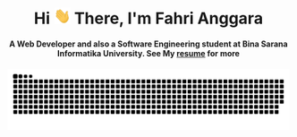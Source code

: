 <div align="center">
<h1 align="center">Hi <img width="30" src="https://github.com/1999AZZAR/1999AZZAR/blob/main/resources/img/waving.gif"> There, I'm Fahri Anggara</h1>
<h4 align="center">A Web Developer and also a Software Engineering student at Bina Sarana Informatika University. See My <a href="#" target="_blank">resume</a> for more</h4>
</div>

<div align="center">
  <a href="https://fahrianggara.my.id/" target="_blank">
  <img src="https://github.com/1999AZZAR/1999AZZAR/blob/main/resources/img/grid-snake.svg"
       alt="snake" />
  </a>
</div>

